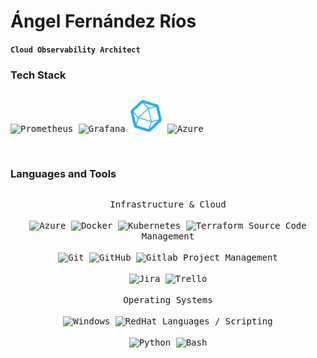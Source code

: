 # Ángel Fernández Ríos

**`Cloud Observability Architect`**

### Tech Stack
<div>
  <p style="display: inline-block;" align="center">
    <kbd>
        <img alt="Prometheus" width="50px" src="https://cdn.jsdelivr.net/gh/devicons/devicon/icons/prometheus/prometheus-original.svg"/>
        <img alt="Grafana" width="50px" src="https://cdn.jsdelivr.net/gh/devicons/devicon/icons/grafana/grafana-original.svg"/>
        <img alt="InfluxDB" width="50px" src="InfluxDB.png"/>
        <img alt="Azure" width="50px" src="https://cdn.jsdelivr.net/gh/devicons/devicon/icons/azure/azure-original.svg"/>
    </kbd>
  </p>
</div>
<br />

### Languages and Tools
<div>
  <p style="display: inline-block;" align="center">
    <kbd>
      <kbd>Infrastructure & Cloud</kbd>
      <br>
      <br>
        <img alt="Azure" width="30px" src="https://cdn.jsdelivr.net/gh/devicons/devicon/icons/azure/azure-original.svg"/>
        <img alt="Docker" width="30px" src="https://cdn.jsdelivr.net/gh/devicons/devicon/icons/docker/docker-plain.svg"/>
        <img alt="Kubernetes" width="30px" src="https://cdn.jsdelivr.net/gh/devicons/devicon/icons/kubernetes/kubernetes-plain.svg"/>
        <img alt="Terraform" width="30px" src="https://cdn.jsdelivr.net/gh/devicons/devicon/icons/terraform/terraform-original.svg"/>
    </kbd>
    <kbd>
      <kbd>Source Code Management</kbd>
      <br>
      <br>
        <img alt="Git" width="30px" src="https://cdn.jsdelivr.net/gh/devicons/devicon/icons/git/git-original.svg"/>
        <img alt="GitHub" width="30px" src="https://cdn.jsdelivr.net/gh/devicons/devicon/icons/github/github-original.svg"/>
        <img alt="Gitlab" width="30px" src="https://cdn.jsdelivr.net/gh/devicons/devicon/icons/gitlab/gitlab-original.svg"/>
    </kbd>
    <kbd>
      <kbd>Project Management</kbd>
      <br>
      <br>
        <img alt="Jira" width="30px" src="https://cdn.jsdelivr.net/gh/devicons/devicon/icons/jira/jira-original.svg"/>
        <img alt="Trello" width="30px" src="https://cdn.jsdelivr.net/gh/devicons/devicon/icons/trello/trello-plain.svg"/>
    </kbd>
    <br>
    <br>
    <kbd>
      <kbd>Operating Systems</kbd>
      <br>
      <br>
        <img alt="Windows" width="30px" src="https://cdn.jsdelivr.net/gh/devicons/devicon/icons/windows8/windows8-original.svg"/>
        <img alt="RedHat" width="30px" src="https://cdn.jsdelivr.net/gh/devicons/devicon/icons/redhat/redhat-original.svg"/>
    </kbd>
    <kbd>
      <kbd>Languages / Scripting</kbd>
      <br>
      <br>
        <img alt="Python" width="30px" src="https://cdn.jsdelivr.net/gh/devicons/devicon/icons/python/python-original.svg"/>
        <img alt="Bash" width="30px" src="https://cdn.jsdelivr.net/gh/devicons/devicon/icons/bash/bash-original.svg"/>
    </kbd>
  </p>
</div>
